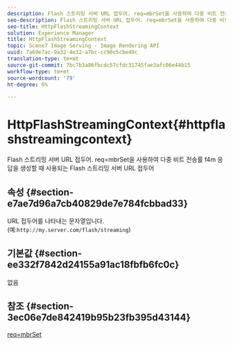 ```yaml
---
description: Flash 스트리밍 서버 URL 접두어. req=mbrSet을 사용하여 다중 비트 전송률 f4m 응답을 생성할 때 사용되는 Flash 스트리밍 서버 URL 접두어
seo-description: Flash 스트리밍 서버 URL 접두어. req=mbrSet을 사용하여 다중 비트 전송률 f4m 응답을 생성할 때 사용되는 Flash 스트리밍 서버 URL 접두어
seo-title: HttpFlashStreamingContext
solution: Experience Manager
title: HttpFlashStreamingContext
topic: Scene7 Image Serving - Image Rendering API
uuid: 7a69e7ac-9a32-4e32-a7bc-cc90c5cbe49c
translation-type: tm+mt
source-git-commit: 7bc7b3a86fbcdc57cfdc31745fae3afc06e44b15
workflow-type: tm+mt
source-wordcount: '79'
ht-degree: 6%

---
```



# HttpFlashStreamingContext{#httpflashstreamingcontext}

Flash 스트리밍 서버 URL 접두어. req=mbrSet을 사용하여 다중 비트 전송률 f4m 응답을 생성할 때 사용되는 Flash 스트리밍 서버 URL 접두어

## 속성 {#section-e7ae7d96a7cb40829de7e784fcbbad33}

URL 접두어를 나타내는 문자열입니다. (예:`http://my.server.com/flash/streaming`)

## 기본값 {#section-ee332f7842d24155a91ac18fbfb6fc0c}

없음

## 참조 {#section-3ec06e7de842419b95b23fb395d43144}

[req=mbrSet](../../../../../is-api/http-ref/image-serving-api-ref/c-http-protocol-reference/c-command-reference/r-req/r-mbrset.md#reference-603d75babde74508a878c27bd4cced73)

